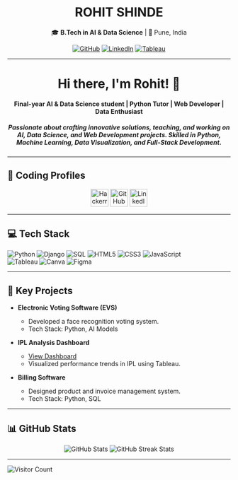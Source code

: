 <div align="center">

# **ROHIT SHINDE**  
🎓 **B.Tech in AI & Data Science** | 📍 Pune, India  

<a href="https://github.com/rohitshinde3903" target="_blank"><img alt="GitHub" src="https://img.shields.io/badge/GitHub-%2312100E.svg?&style=for-the-badge&logo=GitHub&logoColor=white" /></a> 
<a href="https://www.linkedin.com/in/rohitshinde3903/" target="_blank"><img alt="LinkedIn" src="https://img.shields.io/badge/LinkedIn-%230077B5.svg?&style=for-the-badge&logo=LinkedIn&logoColor=white" /></a>
<a href="https://public.tableau.com/app/profile/rohit.shinde4216/viz/IPLANALYSISBYROHIT/Dashboard1?publish=yes" target="_blank"><img alt="Tableau" src="https://img.shields.io/badge/Tableau-%23E97627.svg?&style=for-the-badge&logo=Tableau&logoColor=white" /></a> 

</div>

---

<h1 align="center">Hi there, I'm Rohit! 👋</h1>
<h4 align="center">Final-year AI & Data Science student | Python Tutor | Web Developer | Data Enthusiast</h4>

<h5 align="center">Passionate about crafting innovative solutions, teaching, and working on AI, Data Science, and Web Development projects. Skilled in Python, Machine Learning, Data Visualization, and Full-Stack Development.</h5>

---

## 🚀 Coding Profiles  

<p align="center">
<a href="https://www.hackerrank.com/rohitshinde3903" target="blank"><img src="https://raw.githubusercontent.com/rahuldkjain/github-profile-readme-generator/master/src/images/icons/Social/hackerrank.svg" alt="Hackerrank" height="40" width="40" /></a>
<a href="https://github.com/rohitshinde3903" target="blank"><img src="https://img.icons8.com/ios-filled/50/000000/github.png" alt="GitHub" height="40" width="40" /></a>
<a href="https://www.linkedin.com/in/rohitshinde3903/" target="blank"><img src="https://img.icons8.com/color/50/000000/linkedin.png" alt="LinkedIn" height="40" width="40" /></a>
</p>

---

## 💻 Tech Stack  

![Python](https://img.shields.io/badge/python-3670A0?style=for-the-badge&logo=python&logoColor=ffdd54) ![Django](https://img.shields.io/badge/django-%23092E20.svg?style=for-the-badge&logo=django&logoColor=white) ![SQL](https://img.shields.io/badge/sql-%230074D1.svg?style=for-the-badge&logo=sql&logoColor=white) ![HTML5](https://img.shields.io/badge/html5-%23E34F26.svg?style=for-the-badge&logo=html5&logoColor=white) ![CSS3](https://img.shields.io/badge/css3-%231572B6.svg?style=for-the-badge&logo=css3&logoColor=white) ![JavaScript](https://img.shields.io/badge/javascript-%23323330.svg?style=for-the-badge&logo=javascript&logoColor=%23F7DF1E)  
![Tableau](https://img.shields.io/badge/tableau-%23E97627.svg?style=for-the-badge&logo=Tableau&logoColor=white) ![Canva](https://img.shields.io/badge/canva-%2300C4CC.svg?style=for-the-badge&logo=canva&logoColor=white) ![Figma](https://img.shields.io/badge/figma-%23F24E1E.svg?style=for-the-badge&logo=figma&logoColor=white)  

---

## 🌟 Key Projects  

- **Electronic Voting Software (EVS)**  
  - Developed a face recognition voting system.  
  - Tech Stack: Python, AI Models  

- **IPL Analysis Dashboard**  
  - [View Dashboard](https://public.tableau.com/app/profile/rohit.shinde4216/viz/IPLANALYSISBYROHIT/Dashboard1?publish=yes)  
  - Visualized performance trends in IPL using Tableau.

- **Billing Software**  
  - Designed product and invoice management system.  
  - Tech Stack: Python, SQL  

---

## 📊 GitHub Stats  

<p align="center">
<img src="https://github-readme-stats.vercel.app/api?username=rohitshinde3903&show_icons=true&theme=radical" alt="GitHub Stats" />
<img src="https://github-readme-streak-stats.herokuapp.com/?user=rohitshinde3903&theme=radical" alt="GitHub Streak Stats" />
</p>

---

![Visitor Count](https://visitcount.itsvg.in/api?id=rohitshinde3903&label=Profile%20Views&color=12&icon=5&pretty=true)
